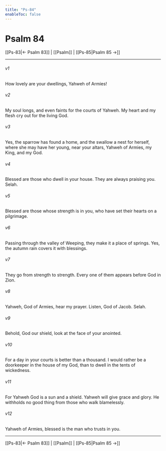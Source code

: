```yaml
---
title: "Ps-84"
enableToc: false
---
```

# Psalm 84

[[Ps-83|← Psalm 83]] | [[Psalm]] | [[Ps-85|Psalm 85 →]]
***



###### v1 
How lovely are your dwellings, Yahweh of Armies! 

###### v2 
My soul longs, and even faints for the courts of Yahweh. My heart and my flesh cry out for the living God. 

###### v3 
Yes, the sparrow has found a home, and the swallow a nest for herself, where she may have her young, near your altars, Yahweh of Armies, my King, and my God. 

###### v4 
Blessed are those who dwell in your house. They are always praising you. Selah. 

###### v5 
Blessed are those whose strength is in you, who have set their hearts on a pilgrimage. 

###### v6 
Passing through the valley of Weeping, they make it a place of springs. Yes, the autumn rain covers it with blessings. 

###### v7 
They go from strength to strength. Every one of them appears before God in Zion. 

###### v8 
Yahweh, God of Armies, hear my prayer. Listen, God of Jacob. Selah. 

###### v9 
Behold, God our shield, look at the face of your anointed. 

###### v10 
For a day in your courts is better than a thousand. I would rather be a doorkeeper in the house of my God, than to dwell in the tents of wickedness. 

###### v11 
For Yahweh God is a sun and a shield. Yahweh will give grace and glory. He withholds no good thing from those who walk blamelessly. 

###### v12 
Yahweh of Armies, blessed is the man who trusts in you.

***
[[Ps-83|← Psalm 83]] | [[Psalm]] | [[Ps-85|Psalm 85 →]]
